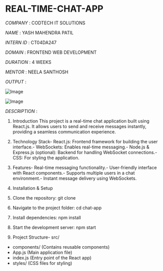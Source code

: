 # REAL-TIME-CHAT-APP
*COMPANY* : CODTECH IT SOLUTIONS

*NAME* : YASH MAHENDRA PATIL

*INTERN ID* : CT04DA247

*DOMAIN* : FRONTEND WEB DEVELOPMENT

*DURATION* : 4 WEEKS

*MENTOR* : NEELA SANTHOSH


*OUTPUT* : 

![Image](https://github.com/user-attachments/assets/120b3830-19cc-4b0d-93c3-8c8641dd9972)

![Image](https://github.com/user-attachments/assets/b6965bf6-8cde-4c0a-9f1d-a6a2273eb6f5)


*DESCRIPTION* : 

1. Introduction
 This project is a real-time chat application built using React.js. It allows users to send and receive messages instantly, providing a seamless communication experience.

2. Technology Stack-
   React.js: Frontend framework for building the user interface.-
   WebSockets: Enables real-time messaging.-
   Node.js & Express.js (optional): Backend for handling WebSocket connections.-
   CSS: For styling the application.

3. Features- Real-time messaging functionality.- User-friendly interface with React components.- Supports multiple users in a chat environment.- Instant message delivery using WebSockets.

4. Installation & Setup
 1. Clone the repository: git clone <repo-link>
 2. Navigate to the project folder: cd chat-app
 3. Install dependencies: npm install
 4. Start the development server: npm start
 
5. Project Structure- src/
  - components/ (Contains reusable components)
  - App.js (Main application file)
  - index.js (Entry point of the React app)
  - styles/ (CSS files for styling)
